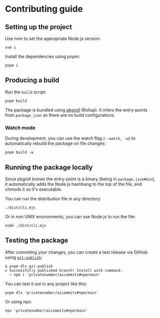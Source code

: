 
# Contributing guide

## Setting up the project

Use nvm to set the appropriate Node.js version:
```
nvm i
```

Install the dependencies using pnpm:
```
pnpm i
```

## Producing a build
Run the `build` script:
```
pnpm build
```

The package is bundled using [pkgroll](https://github.com/privatenumber/pkgroll) (Rollup). It infers the entry-points from `package.json` so there are no build configurations.


### Watch mode
During development, you can use the watch flag (`--watch, -w`) to automatically rebuild the package on file changes:
```
pnpm build -w
```

## Running the package locally
Since pkgroll knows the entry-point is a binary (being in `package.json#bin`), it automatically adds the Node.js hashbang to the top of the file, and chmods it so it's executable.

You can run the distribution file in any directory:
```
./dist/cli.mjs
```

Or in non UNIX environments, you can use Node.js to run the file:
```
node ./dist/cli.mjs
```

## Testing the package
After commiting your changes, you can create a test release via GitHub using [`git-publish`](https://github.com/privatenumber/git-publish):

```
$ pnpm dlx git-publish
✔ Successfully published branch! Install with command:
  → npm i 'privatenumber/aicommits#npm/main'
```

You can test it out in any project like this:
```
pnpm dlx 'privatenumber/aicommits#npm/main'
```

Or using npx:
```
npx 'privatenumber/aicommits#npm/main'
```

